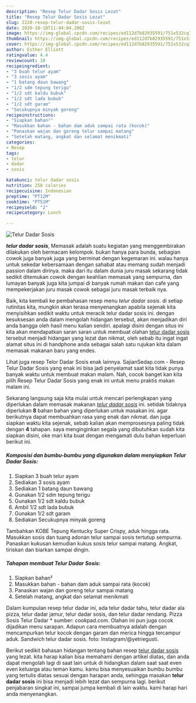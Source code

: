 ```yaml
---
description: "Resep Telur Dadar Sosis Lezat"
title: "Resep Telur Dadar Sosis Lezat"
slug: 2228-resep-telur-dadar-sosis-lezat
date: 2020-10-10T11:44:04.206Z
image: https://img-global.cpcdn.com/recipes/ed112d7b82935591/751x532cq70/telur-dadar-sosis-foto-resep-utama.jpg
thumbnail: https://img-global.cpcdn.com/recipes/ed112d7b82935591/751x532cq70/telur-dadar-sosis-foto-resep-utama.jpg
cover: https://img-global.cpcdn.com/recipes/ed112d7b82935591/751x532cq70/telur-dadar-sosis-foto-resep-utama.jpg
author: Esther Elliott
ratingvalue: 4.4
reviewcount: 10
recipeingredient:
- "3 buah telur ayam"
- "3 sosis ayam"
- "1 batang daun bawang"
- "1/2 sdm tepung terigu"
- "1/2 sdt kaldu bubuk"
- "1/2 sdt lada bubuk"
- "1/2 sdt garam"
- "Secukupnya minyak goreng"
recipeinstructions:
- "Siapkan bahan²"
- "Masukkan bahan - bahan dam aduk sampai rata (kocok)"
- "Panaskan wajan dan goreng telur sampai matang"
- "Setelah matang, angkat dan selamat menikmati"
categories:
- Resep
tags:
- telur
- dadar
- sosis

katakunci: telur dadar sosis 
nutrition: 258 calories
recipecuisine: Indonesian
preptime: "PT12M"
cooktime: "PT51M"
recipeyield: "2"
recipecategory: Lunch

---
```



![Telur Dadar Sosis](https://img-global.cpcdn.com/recipes/ed112d7b82935591/751x532cq70/telur-dadar-sosis-foto-resep-utama.jpg)

<b><i>telur dadar sosis</i></b>, Memasak adalah suatu kegiatan yang menggembirakan dilakukan oleh bermacam kelompok. bukan hanya para bunda, sebagian cowok juga banyak juga yang berminat dengan kegemaran ini. walau hanya untuk sekedar kebersamaan dengan sahabat atau memang sudah menjadi passion dalam dirinya. maka dari itu dalam dunia juru masak sekarang tidak sedikit ditemukan cowok dengan keahlian memasak yang sempurna, dan lumayan banyak juga kita jumpai di banyak rumah makan dan cafe yang mempekerjakan juru masak cowok sebagai juru masak terbaik nya.

Baik, kita kembali ke pembahasan resep menu <i>telur dadar sosis</i>. di setiap rutinitas kita, mungkin akan terasa menyenangkan apabila sejenak kita menyisihkan sedikit waktu untuk meracik telur dadar sosis ini. dengan kesuksesan anda dalam mengolah hidangan tersebut, akan menjadikan diri anda bangga oleh hasil menu kalian sendiri. apalagi disini dengan situs ini kita akan mendapatkan saran saran untuk membuat olahan <u>telur dadar sosis</u> tersebut menjadi hidangan yang lezat dan nikmat, oleh sebab itu ingat ingat alamat situs ini di handphone anda sebagai salah satu rujukan kita dalam memasak makanan baru yang endes.

Lihat juga resep Telor Dadar Sosis enak lainnya. SajianSedap.com - Resep Telur Dadar Sosis yang enak ini bisa jadi penyelamat saat kita tidak punya banyak waktu untuk membuat makan malam. Nah, cocok banget kan kita pilih Resep Telur Dadar Sosis yang enak ini untuk menu praktis makan malam ini.


Sekarang langsung saja kita mulai untuk mencari perlengkapan yang diperlukan dalam memasak makanan <u><i>telur dadar sosis</i></u> ini. setidak tidaknya diperlukan <b>8</b> bahan bahan yang diperlukan untuk masakan ini. agar berikutnya dapat membuahkan rasa yang enak dan nikmat. dan juga siapkan waktu kita sejenak, sebab kalian akan memprosesnya paling tidak dengan <b>4</b> tahapan. saya menginginkan segala yang dibutuhkan sudah kita siapkan disini, oke mari kita buat dengan mengamati dulu bahan keperluan berikut ini.

<!--inarticleads1-->

##### Komposisi dan bumbu-bumbu yang digunakan dalam menyiapkan Telur Dadar Sosis:

1. Siapkan 3 buah telur ayam
1. Sediakan 3 sosis ayam
1. Sediakan 1 batang daun bawang
1. Gunakan 1/2 sdm tepung terigu
1. Gunakan 1/2 sdt kaldu bubuk
1. Ambil 1/2 sdt lada bubuk
1. Gunakan 1/2 sdt garam
1. Sediakan Secukupnya minyak goreng


Tambahkan KOBE Tepung Kentucky Super Crispy, aduk hingga rata. Masukkan sosis dan tuang adonan telur sampai sosis tertutup sempurna. Panaskan kukusan kemudian kukus sosis telur sampai matang. Angkat, tiriskan dan biarkan sampai dingin. 

<!--inarticleads2-->

##### Tahapan membuat Telur Dadar Sosis:

1. Siapkan bahan²
1. Masukkan bahan - bahan dam aduk sampai rata (kocok)
1. Panaskan wajan dan goreng telur sampai matang
1. Setelah matang, angkat dan selamat menikmati


Dalam kumpulan resep telur dadar ini, ada telur dadar tahu, telur dadar ala pizza, telur dadar jamur, telur dadar sosis, dan telur dadar rendang. Pizza Sosis Telur Dadar * sumber: cookpad.com. Olahan ini pun juga cocok dijadikan menu sarapan. Adapun cara membuatnya adalah dengan mencampurkan telur kocok dengan garam dan merica hingga tercampur aduk. Sandwich telur dadar sosis. foto: Instagram/@yetriegusti. 

Berikut sedikit bahasan hidangan tentang bahan resep <u>telur dadar sosis</u> yang lezat. kita harap kalian bisa memahami dengan artikel diatas, dan anda dapat mengolah lagi di saat lain untuk di hidangkan dalam saat saat even even keluarga atau teman kamu. kamu bisa menyesuaikan bumbu bumbu yang tertulis diatas sesuai dengan harapan anda, sehingga masakan <b>telur dadar sosis</b> ini bisa menjadi lebih lezat dan sempurna lagi. berikut penjabaran singkat ini, sampai jumpa kembali di lain waktu. kami harap hari anda menyenangkan.
